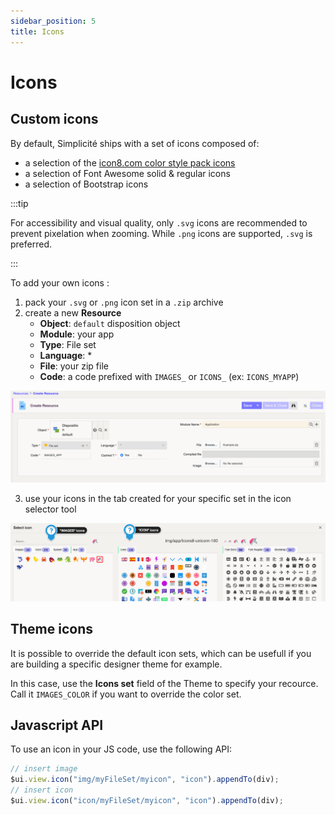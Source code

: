 ```yaml
---
sidebar_position: 5
title: Icons
---
```


Icons
=====

## Custom icons

By default, Simplicité ships with a set of icons composed of:
- a selection of the [icon8.com color style pack icons](https://icons8.com/icons/color)
- a selection of Font Awesome solid & regular icons
- a selection of Bootstrap icons

:::tip

For accessibility and visual quality, only `.svg` icons are recommended to prevent pixelation when zooming. While `.png` icons are supported, `.svg` is preferred.

:::

To add your own icons : 
1. pack your `.svg` or `.png` icon set in a `.zip` archive
2. create a new **Resource**
    - **Object**: `default` disposition object
    - **Module**: your app
    - **Type**: File set
    - **Language**: *
    - **File**: your zip file
    - **Code**: a code prefixed with `IMAGES_` or `ICONS_` (ex: `ICONS_MYAPP`)

![resource](img/icons/resource.png)

3. use your icons in the tab created for your specific set in the icon selector tool

![selector](img/icons/selector.png)

## Theme icons

It is possible to override the default icon sets, which can be usefull if you are building a specific designer theme for example.

In this case, use the **Icons set** field of the Theme to specify your recource. Call it `IMAGES_COLOR` if you want to override the color set.

## Javascript API

To use an icon in your JS code, use the following API:

```javascript
// insert image
$ui.view.icon("img/myFileSet/myicon", "icon").appendTo(div);
// insert icon
$ui.view.icon("icon/myFileSet/myicon", "icon").appendTo(div);
````

